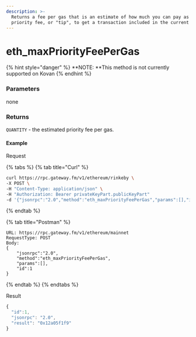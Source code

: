 ```yaml
---
description: >-
  Returns a fee per gas that is an estimate of how much you can pay as a
  priority fee, or "tip", to get a transaction included in the current block.
---
```


# eth\_maxPriorityFeePerGas

{% hint style="danger" %}
**NOTE: **This method is not currently supported on Kovan
{% endhint %}

### Parameters

none

### **Returns**

`QUANTITY` - the estimated priority fee per gas.

#### **Example**

Request

{% tabs %}
{% tab title="Curl" %}

```bash
curl https://rpc.gateway.fm/v1/ethereum/rinkeby \
-X POST \
-H "Content-Type: application/json" \
-H "Authorization: Bearer privateKeyPart.publicKeyPart"
-d '{"jsonrpc":"2.0","method":"eth_maxPriorityFeePerGas","params":[],"id":1}'
```
{% endtab %}

{% tab title="Postman" %}
```http
URL: https://rpc.gateway.fm/v1/ethereum/mainnet
RequestType: POST
Body: 
{
    "jsonrpc":"2.0",
    "method":"eth_maxPriorityFeePerGas",
    "params":[],
    "id":1
}
```
{% endtab %}
{% endtabs %}

Result

```javascript
{
  "id":1,
  "jsonrpc": "2.0",
  "result": "0x12a05f1f9"
}
```
